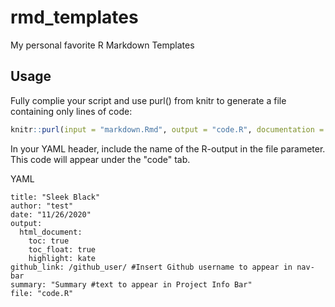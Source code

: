 # rmd_templates
My personal favorite R Markdown Templates

<h2>Usage</h2>
Fully complie your script and use purl() from knitr to generate a file containing only lines of code:

```r
knitr::purl(input = "markdown.Rmd", output = "code.R", documentation = 0
```
In your YAML header, include the name of the R-output in the file parameter. This code will appear under the "code" tab. 

YAML

```
title: "Sleek Black"
author: "test"
date: "11/26/2020"
output: 
  html_document:
    toc: true
    toc_float: true
    highlight: kate
github_link: /github_user/ #Insert Github username to appear in nav-bar
summary: "Summary #text to appear in Project Info Bar"
file: "code.R"
```
